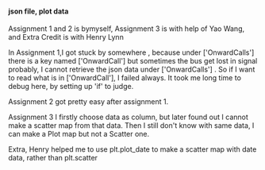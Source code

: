#### json file, plot data

Assignment 1 and 2 is bymyself, Assignment 3 is with help of Yao Wang, and Extra Credit is with Henry Lynn

In Assignment 1,I got stuck by somewhere , because under ['OnwardCalls'] there is a key named ['OnwardCall'] but sometimes the bus get lost in signal probably, I cannot retrieve the json data under ['OnwardCalls'] . So if I want to read what is in ['OnwardCall'], I failed always. It took me long time to debug here, by setting up 'if' to judge.

Assignment 2 got pretty easy after assignment 1.

Assignment 3 I firstly choose data as column, but later found out I cannot make a scatter map from that data. Then I still don't know with same data, I can make a Plot map but not a Scatter one.

Extra, Henry helped me to use plt.plot_date to make a scatter map with date data, rather than plt.scatter
